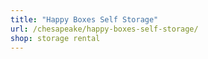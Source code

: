 ```yaml
---
title: "Happy Boxes Self Storage"
url: /chesapeake/happy-boxes-self-storage/
shop: storage rental
---
```

